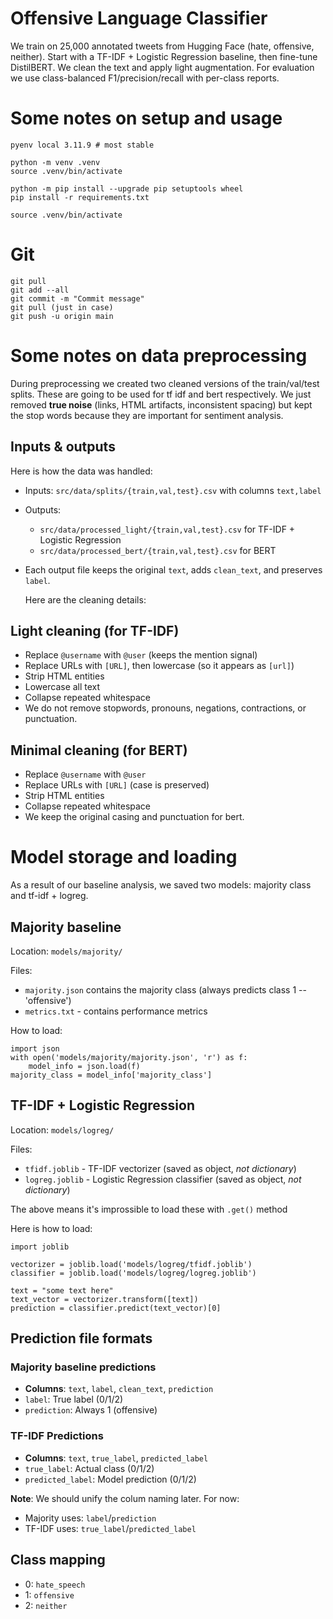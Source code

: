 # Offensive Language Classifier

We train on 25,000 annotated tweets from Hugging Face (hate, offensive, neither). Start with a TF-IDF + Logistic Regression baseline, then fine-tune DistilBERT. We clean the text and apply light augmentation. For evaluation we use class-balanced F1/precision/recall with per-class reports. 

# Some notes on setup and usage

```
pyenv local 3.11.9 # most stable

python -m venv .venv
source .venv/bin/activate

python -m pip install --upgrade pip setuptools wheel
pip install -r requirements.txt

source .venv/bin/activate
```

# Git

```
git pull
git add --all
git commit -m "Commit message"
git pull (just in case)
git push -u origin main
```

# Some notes on data preprocessing

During preprocessing we created two cleaned versions of the train/val/test splits. These are going to be used for tf idf and bert respectively. We just removed **true noise** (links, HTML artifacts, inconsistent spacing) but kept the stop words because they are important for sentiment analysis. 


## Inputs & outputs

Here is how the data was handled:

* Inputs: `src/data/splits/{train,val,test}.csv` with columns `text,label`
* Outputs:

  * `src/data/processed_light/{train,val,test}.csv` for TF-IDF + Logistic Regression
  * `src/data/processed_bert/{train,val,test}.csv` for BERT
* Each output file keeps the original `text`, adds `clean_text`, and preserves `label`.

  Here are the cleaning details:

## Light cleaning (for TF-IDF)

* Replace `@username` with `@user` (keeps the mention signal)
* Replace URLs with `[URL]`, then lowercase (so it appears as `[url]`)
* Strip HTML entities
* Lowercase all text
* Collapse repeated whitespace
* We do not remove stopwords, pronouns, negations, contractions, or punctuation.

## Minimal cleaning (for BERT)

* Replace `@username` with `@user`
* Replace URLs with `[URL]` (case is preserved)
* Strip HTML entities
* Collapse repeated whitespace
* We keep the original casing and punctuation for bert.

# Model storage and loading

As a result of our baseline analysis, we saved two models: majority class and tf-idf + logreg. 

## Majority baseline

Location: `models/majority/`

Files:

- `majority.json` contains the majority class (always predicts class 1 -- 'offensive')
- `metrics.txt` - contains performance metrics


How to load:

```
import json
with open('models/majority/majority.json', 'r') as f:
    model_info = json.load(f)
majority_class = model_info['majority_class']
```

## TF-IDF + Logistic Regression

Location: `models/logreg/`

Files:

- `tfidf.joblib` - TF-IDF vectorizer (saved as object, *not dictionary*)
- `logreg.joblib` - Logistic Regression classifier (saved as object, *not dictionary*)

The above means it's improssible to load these with `.get()` method

Here is how to load:
```
import joblib

vectorizer = joblib.load('models/logreg/tfidf.joblib')
classifier = joblib.load('models/logreg/logreg.joblib')

text = "some text here"
text_vector = vectorizer.transform([text])
prediction = classifier.predict(text_vector)[0]
```

## Prediction file formats

### Majority baseline predictions
- **Columns**: `text`, `label`, `clean_text`, `prediction`
- `label`: True label (0/1/2)
- `prediction`: Always 1 (offensive)

### TF-IDF Predictions  
- **Columns**: `text`, `true_label`, `predicted_label`
- `true_label`: Actual class (0/1/2)
- `predicted_label`: Model prediction (0/1/2)

**Note**: We should unify the colum naming later. For now:
- Majority uses: `label`/`prediction`
- TF-IDF uses: `true_label`/`predicted_label`

## Class mapping
- 0: `hate_speech`
- 1: `offensive`
- 2: `neither`



